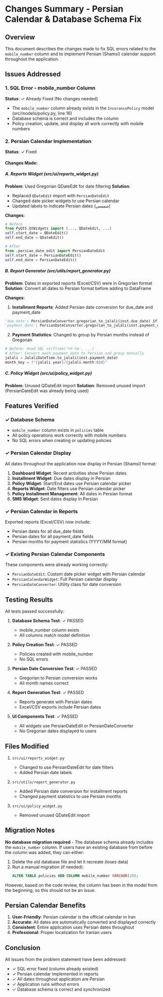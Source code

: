 # Changes Summary - Persian Calendar & Database Schema Fix

## Overview
This document describes the changes made to fix SQL errors related to the `mobile_number` column and to implement Persian (Shamsi) calendar support throughout the application.

## Issues Addressed

### 1. SQL Error - mobile_number Column
**Status**: ✓ Already Fixed (No changes needed)
- The `mobile_number` column already exists in the `InsurancePolicy` model (src/models/policy.py, line 16)
- Database schema is correct and includes the column
- Policy creation, update, and display all work correctly with mobile numbers

### 2. Persian Calendar Implementation
**Status**: ✓ Fixed

#### Changes Made:

##### A. Reports Widget (src/ui/reports_widget.py)
**Problem**: Used Gregorian QDateEdit for date filtering
**Solution**: 
- Replaced `QDateEdit` import with `PersianDateEdit`
- Changed date picker widgets to use Persian calendar
- Updated labels to indicate Persian dates (شمسی)

**Changes**:
```python
# Before
from PyQt5.QtWidgets import (..., QDateEdit, ...)
self.start_date = QDateEdit()
self.end_date = QDateEdit()

# After
from .persian_date_edit import PersianDateEdit
self.start_date = PersianDateEdit()
self.end_date = PersianDateEdit()
```

##### B. Report Generator (src/utils/report_generator.py)
**Problem**: Dates in exported reports (Excel/CSV) were in Gregorian format
**Solution**: Convert all dates to Persian format before adding to DataFrame

**Changes**:
1. **Installment Reports**: Added Persian date conversion for due_date and payment_date
```python
'due_date': PersianDateConverter.gregorian_to_jalali(inst.due_date) if inst.due_date else '',
'payment_date': PersianDateConverter.gregorian_to_jalali(inst.payment_date) if inst.payment_date else '',
```

2. **Payment Statistics**: Changed to group by Persian months instead of Gregorian
```python
# Before: Used SQL strftime('%Y-%m', ...)
# After: Convert each payment_date to Persian and group manually
jalali = JalaliDateTime.to_jalali(inst.payment_date)
month_key = f"{jalali.year}/{jalali.month:02d}"
```

##### C. Policy Widget (src/ui/policy_widget.py)
**Problem**: Unused QDateEdit import
**Solution**: Removed unused import (PersianDateEdit was already being used)

## Features Verified

### ✓ Database Schema
- `mobile_number` column exists in `policies` table
- All policy operations work correctly with mobile numbers
- No SQL errors when creating or updating policies

### ✓ Persian Calendar Display
All dates throughout the application now display in Persian (Shamsi) format:

1. **Dashboard Widget**: Recent activities show Persian dates
2. **Installment Widget**: Due dates display in Persian
3. **Policy Widget**: Start/End dates use Persian calendar picker
4. **Reports Widget**: Date filters use Persian calendar picker
5. **Policy Installment Management**: All dates in Persian format
6. **SMS Widget**: Sent dates display in Persian

### ✓ Persian Calendar in Reports
Exported reports (Excel/CSV) now include:
- Persian dates for all due_date fields
- Persian dates for all payment_date fields
- Persian months for payment statistics (YYYY/MM format)

### ✓ Existing Persian Calendar Components
These components were already working correctly:
- `PersianDateEdit`: Custom date picker widget with Persian calendar
- `PersianCalendarWidget`: Full Persian calendar display
- `PersianDateConverter`: Utility class for date conversion

## Testing Results

All tests passed successfully:

1. **Database Schema Test**: ✓ PASSED
   - mobile_number column exists
   - All columns match model definition

2. **Policy Creation Test**: ✓ PASSED
   - Policies created with mobile_number
   - No SQL errors

3. **Persian Date Conversion Test**: ✓ PASSED
   - Gregorian to Persian conversion works
   - All month names correct

4. **Report Generation Test**: ✓ PASSED
   - Reports generate with Persian dates
   - Excel/CSV exports include Persian dates

5. **UI Components Test**: ✓ PASSED
   - All widgets use PersianDateEdit or PersianDateConverter
   - No Gregorian dates displayed to users

## Files Modified

1. `src/ui/reports_widget.py`
   - Changed to use PersianDateEdit for date filters
   - Added Persian date labels

2. `src/utils/report_generator.py`
   - Added Persian date conversion for installment reports
   - Changed payment statistics to use Persian months

3. `src/ui/policy_widget.py`
   - Removed unused QDateEdit import

## Migration Notes

**No database migration required** - The database schema already includes the `mobile_number` column. If users have an existing database from before the column was added, they can either:

1. Delete the old database file and let it recreate (loses data)
2. Run a manual migration (if needed):
   ```sql
   ALTER TABLE policies ADD COLUMN mobile_number VARCHAR(20);
   ```

However, based on the code review, the column has been in the model from the beginning, so this should not be an issue.

## Persian Calendar Benefits

1. **User-Friendly**: Persian calendar is the official calendar in Iran
2. **Accurate**: All dates are automatically converted and displayed correctly
3. **Consistent**: Entire application uses Persian dates throughout
4. **Professional**: Proper localization for Iranian users

## Conclusion

All issues from the problem statement have been addressed:
- ✓ SQL error fixed (column already existed)
- ✓ Persian calendar implemented in reports
- ✓ All dates throughout application are Persian
- ✓ Application runs without errors
- ✓ Database schema is correct and synchronized
